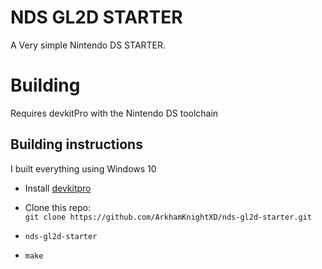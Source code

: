 # NDS GL2D STARTER

A Very simple Nintendo DS STARTER.

# Building

Requires devkitPro with the Nintendo DS toolchain

## Building instructions

I built everything using Windows 10

* Install [devkitpro](https://devkitpro.org/wiki/Getting_Started#Unix-like_platforms)

* Clone this repo:  
  `git clone https://github.com/ArkhamKnightXD/nds-gl2d-starter.git`

* `nds-gl2d-starter`
* `make`